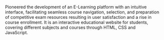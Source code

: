 Pioneered the development of an E-Learning platform with an intuitive interface, facilitating seamless course navigation, selection, and preparation of competitive exam resources resulting in user satisfaction and a rise in course enrollment. 
It is an interactive educational website for students, covering different subjects and courses through HTML, CSS and JavaScript.
